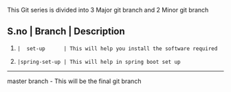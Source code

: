 This Git series is divided into 3 Major git branch and 2 Minor git branch

S.no   |   Branch     |   Description
------------------------------------------------------------------------
1.     |  set-up      | This will help you install the software required
2.     |spring-set-up | This will help in spring boot set up

------------------------------------------------------------------------
master branch - This will be the final git branch



